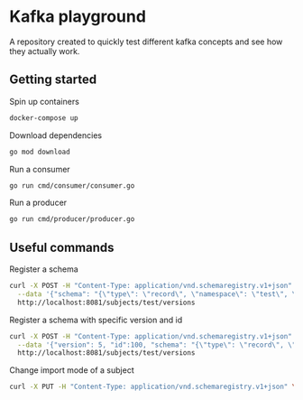 # Kafka playground
A repository created to quickly test different kafka concepts and see how they actually work.

## Getting started
Spin up containers
```sh
docker-compose up
```

Download dependencies
```sh
go mod download
```

Run a consumer
```sh
go run cmd/consumer/consumer.go
```

Run a producer 
```sh
go run cmd/producer/producer.go
```

## Useful commands
Register a schema
```sh
curl -X POST -H "Content-Type: application/vnd.schemaregistry.v1+json" \
  --data '{"schema": "{\"type\": \"record\", \"namespace\": \"test\", \"name\": \"Test\", \"fields\": [{\"name\": \"id1\",\"type\": \"int\"}, {\"name\":\"name\", \"type\": \"string\"}]}"}' \
  http://localhost:8081/subjects/test/versions
```

Register a schema with specific version and id
```sh
curl -X POST -H "Content-Type: application/vnd.schemaregistry.v1+json" \
  --data '{"version": 5, "id":100, "schema": "{\"type\": \"record\", \"namespace\": \"test\", \"name\": \"Test\", \"fields\": [{\"name\":\"new\",\"type\":\"string\", \"default\":\"undefined\"},{\"name\": \"id\",\"type\": \"int\"}, {\"name\":\"newname\", \"type\": \"string\"}]}"}' \
  http://localhost:8081/subjects/test/versions
```

Change import mode of a subject
```sh
curl -X PUT -H "Content-Type: application/vnd.schemaregistry.v1+json" \\n  --data '{"mode":"IMPORT"}' \\n  http://localhost:8081/mode/test\?force\=true
```
